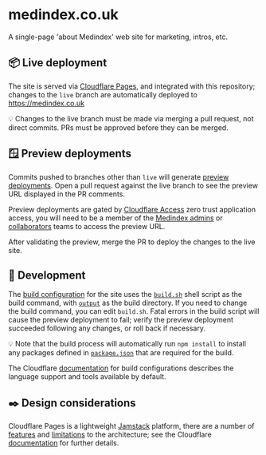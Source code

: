 # medindex.co.uk

A single-page 'about Medindex' web site for marketing, intros, etc.

## 📦 Live deployment

The site is served via [Cloudflare Pages](https://pages.cloudflare.com/), and integrated with this repository; changes to the `live` branch are automatically deployed to <https://medindex.co.uk>

💡 Changes to the live branch must be made via merging a pull request, not direct commits. PRs must be approved before they can be merged.

## 🪟 Preview deployments

Commits pushed to branches other than `live` will generate [preview deployments](https://developers.cloudflare.com/pages/platform/preview-deployments/). Open a pull request against the live branch to see the preview URL displayed in the PR comments.

Preview deployments are gated by [Cloudflare Access](https://www.cloudflare.com/en-gb/products/zero-trust/access/) zero trust application access, you will need to be a member of the [Medindex admins](https://github.com/orgs/medindex-ltd/teams/admins) or [collaborators](https://github.com/orgs/medindex-ltd/teams/collaborators) teams to access the preview URL.

After validating the preview, merge the PR to deploy the changes to the live site.

## 🔧 Development

The [build configuration](https://developers.cloudflare.com/pages/platform/build-configuration/) for the site uses the [`build.sh`](build.sh) shell script as the build command, with [`output`](output/) as the build directory. If you need to change the build command, you can edit `build.sh`. Fatal errors in the build script will cause the preview deployment to fail; verify the preview deployment succeeded following any changes, or roll back if necessary.

💡 Note that the build process will automatically run `npm install`  to install any packages defined in [`package.json`](package.json) that are required for the build.

The Cloudflare [documentation](https://developers.cloudflare.com/pages/platform/build-configuration/#language-support-and-tools) for build configurations describes the language support and tools available by default.

## ✒️ Design considerations

Cloudflare Pages is a lightweight [Jamstack](https://jamstack.org) platform, there are a number of [features](https://developers.cloudflare.com/pages/platform/serving-pages/) and [limitations](https://developers.cloudflare.com/pages/platform/known-issues/) to the architecture; see the Cloudflare [documentation](https://developers.cloudflare.com/pages/platform/) for further details.
